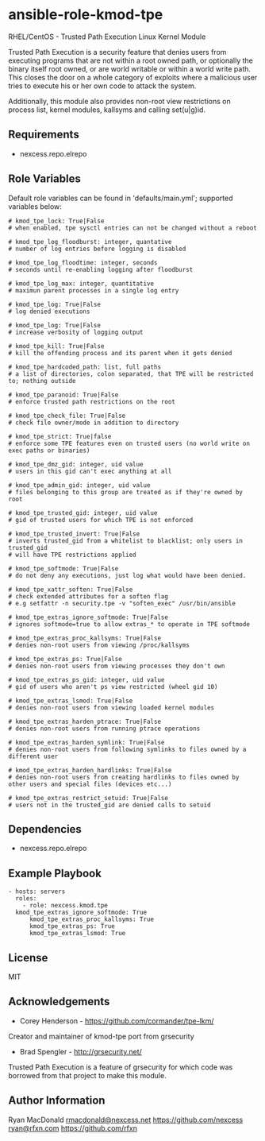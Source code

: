 # ansible-role-kmod-tpe

RHEL/CentOS - Trusted Path Execution Linux Kernel Module

Trusted Path Execution is a security feature that denies users from executing
programs that are not within a root owned path, or optionally the binary itself
root owned, or are world writable or within a world write path. This closes the
door on a whole category of exploits where a malicious user tries to execute his
or her own code to attack the system.

Additionally, this module also provides non-root view restrictions on process list,
kernel modules, kallsyms and calling set(u|g)id.

## Requirements

 - nexcess.repo.elrepo

## Role Variables

Default role variables can be found in 'defaults/main.yml'; supported variables below:

```
# kmod_tpe_lock: True|False
# when enabled, tpe sysctl entries can not be changed without a reboot

# kmod_tpe_log_floodburst: integer, quantative
# number of log entries before logging is disabled

# kmod_tpe_log_floodtime: integer, seconds
# seconds until re-enabling logging after floodburst

# kmod_tpe_log_max: integer, quantitative
# maximun parent processes in a single log entry

# kmod_tpe_log: True|False
# log denied executions

# kmod_tpe_log: True|False
# increase verbosity of logging output

# kmod_tpe_kill: True|False
# kill the offending process and its parent when it gets denied

# kmod_tpe_hardcoded_path: list, full paths
# a list of directories, colon separated, that TPE will be restricted to; nothing outside

# kmod_tpe_paranoid: True|False
# enforce trusted path restrictions on the root

# kmod_tpe_check_file: True|False
# check file owner/mode in addition to directory

# kmod_tpe_strict: True|false
# enforce some TPE features even on trusted users (no world write on exec paths or binaries)

# kmod_tpe_dmz_gid: integer, uid value
# users in this gid can't exec anything at all

# kmod_tpe_admin_gid: integer, uid value
# files belonging to this group are treated as if they're owned by root

# kmod_tpe_trusted_gid: integer, uid value
# gid of trusted users for which TPE is not enforced

# kmod_tpe_trusted_invert: True|False
# inverts trusted_gid from a whitelist to blacklist; only users in trusted_gid
# will have TPE restrictions applied

# kmod_tpe_softmode: True|False
# do not deny any executions, just log what would have been denied.

# kmod_tpe_xattr_soften: True|False
# check extended attributes for a soften flag
# e.g setfattr -n security.tpe -v "soften_exec" /usr/bin/ansible

# kmod_tpe_extras_ignore_softmode: True|False
# ignores softmode=true to allow extras_* to operate in TPE softmode

# kmod_tpe_extras_proc_kallsyms: True|False
# denies non-root users from viewing /proc/kallsyms

# kmod_tpe_extras_ps: True|False
# denies non-root users from viewing processes they don't own

# kmod_tpe_extras_ps_gid: integer, uid value
# gid of users who aren't ps view restricted (wheel gid 10)

# kmod_tpe_extras_lsmod: True|False
# denies non-root users from viewing loaded kernel modules

# kmod_tpe_extras_harden_ptrace: True|False
# denies non-root users from running ptrace operations

# kmod_tpe_extras_harden_symlink: True|False
# denies non-root users from following symlinks to files owned by a different user

# kmod_tpe_extras_harden_hardlinks: True|False
# denies non-root users from creating hardlinks to files owned by other users and special files (devices etc...)

# kmod_tpe_extras_restrict_setuid: True|False
# users not in the trusted_gid are denied calls to setuid
```

## Dependencies

 - nexcess.repo.elrepo

## Example Playbook

    - hosts: servers
      roles:
        - role: nexcess.kmod.tpe
	  kmod_tpe_extras_ignore_softmode: True
          kmod_tpe_extras_proc_kallsyms: True
          kmod_tpe_extras_ps: True
          kmod_tpe_extras_lsmod: True
          
## License

MIT

## Acknowledgements

 - Corey Henderson - https://github.com/cormander/tpe-lkm/

Creator and maintainer of kmod-tpe port from grsecurity

 - Brad Spengler - http://grsecurity.net/

Trusted Path Execution is a feature of grsecurity for which code was borrowed from that
project to make this module.

## Author Information
Ryan MacDonald <rmacdonald@nexcess.net> https://github.com/nexcess
               <ryan@rfxn.com>          https://github.com/rfxn
